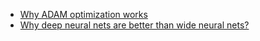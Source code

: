 * [Why ADAM optimization works](https://stats.stackexchange.com/a/220563)
* [Why deep neural nets are better than wide neural nets?](https://stats.stackexchange.com/a/223637)
